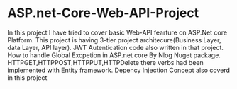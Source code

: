 # ASP.net-Core-Web-API-Project
In this project I have tried to cover basic Web-API fearture on ASP.Net core Platform. This project is having 3-tier project architecure(Business
Layer, data Layer, API layer).
JWT Autentication code also written in that project.
How to handle Global Excpetion in ASP.net core By Nlog Nuget package.
HTTPGET,HTTPPOST,HTTPPUT,HTTPDelete there verbs had been implemented with Entity framework.
Depency Injection Concept also coverd in this project
